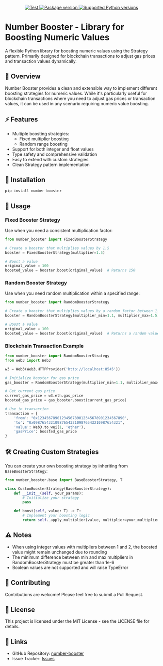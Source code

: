 <p align="center">
<a href="https://github.com/Roman505050/number-booster/actions?query=workflow%3ATest+event%3Apush+branch%3Amaster" target="_blank">
    <img src="https://github.com/Roman505050/number-booster/actions/workflows/test.yml/badge.svg?event=push&branch=master" alt="Test">
</a>
<a href="https://pypi.org/project/number-booster" target="_blank">
    <img src="https://img.shields.io/pypi/v/number-booster?color=%2334D058&label=pypi%20package" alt="Package version">
</a>
<a href="https://pypi.org/project/number-booster" target="_blank">
    <img src="https://img.shields.io/pypi/pyversions/number-booster.svg?color=%2334D058" alt="Supported Python versions">
</a>
</p>

# Number Booster - Library for Boosting Numeric Values

A flexible Python library for boosting numeric values using the Strategy pattern.
Primarily designed for blockchain transactions to adjust gas prices and transaction values dynamically.

## 🎯 Overview

Number Booster provides a clean and extensible way to implement different boosting strategies for numeric values. 
While it's particularly useful for blockchain transactions where you need to adjust gas prices or transaction values, 
it can be used in any scenario requiring numeric value boosting.

## ⚡️ Features

- Multiple boosting strategies:
  - Fixed multiplier boosting
  - Random range boosting
- Support for both integer and float values
- Type safety and comprehensive validation
- Easy to extend with custom strategies
- Clean Strategy pattern implementation

## 🚀 Installation

```bash
pip install number-booster
```

## 📖 Usage

### Fixed Booster Strategy

Use when you need a consistent multiplication factor:

```python
from number_booster import FixedBoosterStrategy

# Create a booster that multiplies values by 1.5
booster = FixedBoosterStrategy(multiplier=1.5)

# Boost a value
original_value = 100
boosted_value = booster.boost(original_value)  # Returns 150
```

### Random Booster Strategy

Use when you need random multiplication within a specified range:

```python
from number_booster import RandomBoosterStrategy

# Create a booster that multiplies values by a random factor between 1.1 and 1.5
booster = RandomBoosterStrategy(multiplier_min=1.1, multiplier_max=1.5)

# Boost a value
original_value = 100
boosted_value = booster.boost(original_value)  # Returns a random value between 110 and 150
```

### Blockchain Transaction Example

```python
from number_booster import RandomBoosterStrategy
from web3 import Web3

w3 = Web3(Web3.HTTPProvider('http://localhost:8545'))

# Initialize booster for gas price
gas_booster = RandomBoosterStrategy(multiplier_min=1.1, multiplier_max=1.3)

# Get current gas price
current_gas_price = w3.eth.gas_price
boosted_gas_price = gas_booster.boost(current_gas_price)

# Use in transaction
transaction = {
    'from': "0x1234567890123456789012345678901234567890",
    'to': "0x0987654321098765432109876543210987654321",
    'value': Web3.to_wei(1, 'ether'),
    'gasPrice': boosted_gas_price
}
```

## 🛠 Creating Custom Strategies

You can create your own boosting strategy by inheriting from `BaseBoosterStrategy`:

```python
from number_booster.base import BaseBoosterStrategy, T

class CustomBoosterStrategy(BaseBoosterStrategy):
    def __init__(self, your_params):
        # Initialize your strategy
        pass

    def boost(self, value: T) -> T:
        # Implement your boosting logic
        return self._apply_multiplier(value, multiplier=your_multiplier)
```

## ⚠️ Notes

- When using integer values with multipliers between 1 and 2, the boosted value might remain unchanged due to rounding
- The minimum difference between min and max multipliers in RandomBoosterStrategy must be greater than 1e-6
- Boolean values are not supported and will raise TypeError

## 🤝 Contributing

Contributions are welcome! Please feel free to submit a Pull Request.

## 📄 License

This project is licensed under the MIT License - see the LICENSE file for details.

## 🔗 Links

- GitHub Repository: [number-booster](https://github.com/Roman505050/number-booster)  
- Issue Tracker: [Issues](https://github.com/Roman505050/number-booster/issues)  